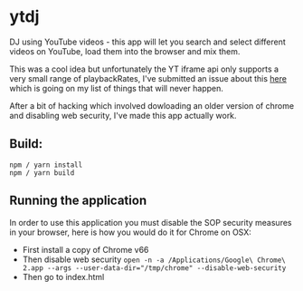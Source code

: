 # ytdj

DJ using YouTube videos - this app will let you search and select different
videos on YouTube, load them into the browser and mix them.

This was a cool idea but unfortunately the YT iframe api only supports a very
small range of playbackRates, I've submitted an issue about this [here](https://github.com/youtube/api-samples/issues/190) which is going on my list of things that will never happen.

After a bit of hacking which involved dowloading an older version of chrome and disabling web security, I've made this app actually work.

## Build:

```
npm / yarn install
npm / yarn build
```

## Running the application

In order to use this application you must disable the SOP security measures in your browser, here is how you would do it for Chrome on OSX:

* First install a copy of Chrome v66
* Then disable web security `open -n -a /Applications/Google\ Chrome\ 2.app --args --user-data-dir="/tmp/chrome" --disable-web-security`
* Then go to index.html

